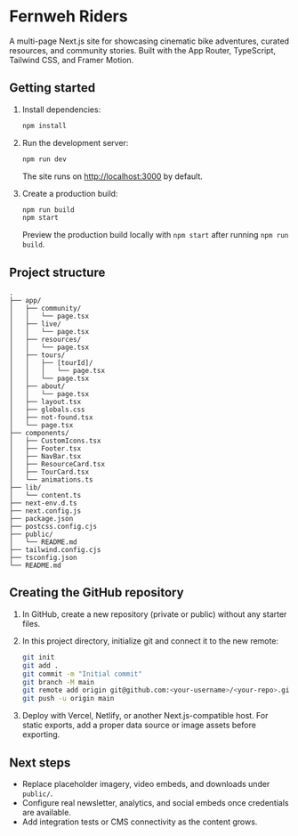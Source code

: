 # Fernweh Riders

A multi-page Next.js site for showcasing cinematic bike adventures, curated resources, and community stories. Built with the App Router, TypeScript, Tailwind CSS, and Framer Motion.

## Getting started

1. Install dependencies:

   ```bash
   npm install
   ```

2. Run the development server:

   ```bash
   npm run dev
   ```

   The site runs on [http://localhost:3000](http://localhost:3000) by default.

3. Create a production build:

   ```bash
   npm run build
   npm start
   ```

   Preview the production build locally with `npm start` after running `npm run build`.

## Project structure

```
.
├── app/
│   ├── community/
│   │   └── page.tsx
│   ├── live/
│   │   └── page.tsx
│   ├── resources/
│   │   └── page.tsx
│   ├── tours/
│   │   ├── [tourId]/
│   │   │   └── page.tsx
│   │   └── page.tsx
│   ├── about/
│   │   └── page.tsx
│   ├── layout.tsx
│   ├── globals.css
│   ├── not-found.tsx
│   └── page.tsx
├── components/
│   ├── CustomIcons.tsx
│   ├── Footer.tsx
│   ├── NavBar.tsx
│   ├── ResourceCard.tsx
│   ├── TourCard.tsx
│   └── animations.ts
├── lib/
│   └── content.ts
├── next-env.d.ts
├── next.config.js
├── package.json
├── postcss.config.cjs
├── public/
│   └── README.md
├── tailwind.config.cjs
├── tsconfig.json
└── README.md
```

## Creating the GitHub repository

1. In GitHub, create a new repository (private or public) without any starter files.
2. In this project directory, initialize git and connect it to the new remote:

   ```bash
   git init
   git add .
   git commit -m "Initial commit"
   git branch -M main
   git remote add origin git@github.com:<your-username>/<your-repo>.git
   git push -u origin main
   ```

3. Deploy with Vercel, Netlify, or another Next.js-compatible host. For static exports, add a proper data source or image assets before exporting.

## Next steps

- Replace placeholder imagery, video embeds, and downloads under `public/`.
- Configure real newsletter, analytics, and social embeds once credentials are available.
- Add integration tests or CMS connectivity as the content grows.
